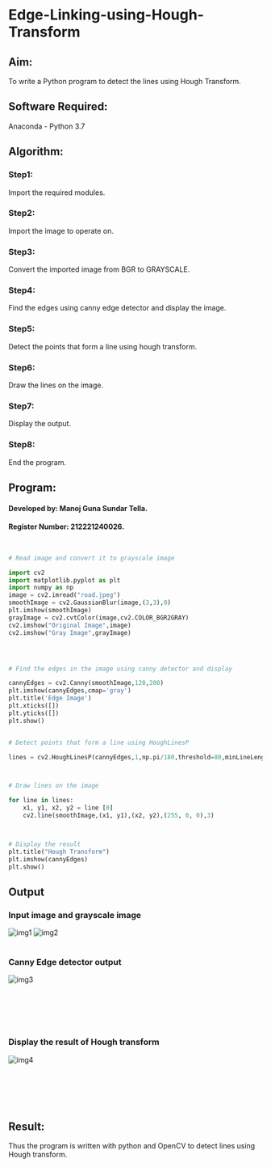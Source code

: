 # Edge-Linking-using-Hough-Transform
## Aim:
To write a Python program to detect the lines using Hough Transform.

## Software Required:
Anaconda - Python 3.7

## Algorithm:
### Step1:
Import the required modules.
<br>

### Step2:
Import the image to operate on.
<br>

### Step3:
Convert the imported image from BGR to GRAYSCALE.
<br>

### Step4:
Find the edges using canny edge detector and display the image.
<br>

### Step5:
Detect the points that form a line using hough transform.
<br>

### Step6:
Draw the lines on the image.
<br>

### Step7:
Display the output.
<br>

### Step8:
End the program.
<br>

## Program:
#### Developed by: Manoj Guna Sundar Tella.
#### Register Number: 212221240026.
```Python


# Read image and convert it to grayscale image

import cv2
import matplotlib.pyplot as plt
import numpy as np
image = cv2.imread("road.jpeg")
smoothImage = cv2.GaussianBlur(image,(3,3),0)
plt.imshow(smoothImage)
grayImage = cv2.cvtColor(image,cv2.COLOR_BGR2GRAY)
cv2.imshow("Original Image",image)
cv2.imshow("Gray Image",grayImage)




# Find the edges in the image using canny detector and display

cannyEdges = cv2.Canny(smoothImage,120,200)
plt.imshow(cannyEdges,cmap='gray')
plt.title('Edge Image')
plt.xticks([])
plt.yticks([])
plt.show()


# Detect points that form a line using HoughLinesP

lines = cv2.HoughLinesP(cannyEdges,1,np.pi/180,threshold=80,minLineLength = 50,maxLineGap = 250)



# Draw lines on the image

for line in lines:
    x1, y1, x2, y2 = line [0]
    cv2.line(smoothImage,(x1, y1),(x2, y2),(255, 0, 0),3)



# Display the result
plt.title("Hough Transform")
plt.imshow(cannyEdges)
plt.show()


```
## Output

### Input image and grayscale image
![img1](https://user-images.githubusercontent.com/94883876/169661444-bf827657-5d8a-4618-9d76-f13a7fc890ee.jpeg)
![img2](https://user-images.githubusercontent.com/94883876/169661464-51b1044d-c4eb-4e2b-a0bc-ecb9f46c4cee.jpeg)
<br>
<br>

### Canny Edge detector output
![img3](https://user-images.githubusercontent.com/94883876/169661478-dfd4cf1e-2cc0-49b5-9233-35f836793702.jpeg)

<br>
<br>
<br>
<br>


### Display the result of Hough transform
![img4](https://user-images.githubusercontent.com/94883876/169661484-ef4c743f-21c9-4b01-a9e0-2384124d11bf.jpeg)


<br>
<br>
<br>
<br>



## Result:
Thus the program is written with python and OpenCV to detect lines using Hough transform. 
